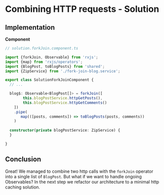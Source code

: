 # Combining HTTP requests - Solution

## Implementation

**Component**
```Typescript
// solution.forkJoin.component.ts 

import {forkJoin, Observable} from 'rxjs';
import {map} from 'rxjs/operators';
import {BlogPost, toBlogPosts} from 'shared';
import {ZipService} from './fork-join-blog.service';

export class SolutionForkJoinComponent {
  // ...

  blog$: Observable<BlogPost[]> = forkJoin([
        this.blogPostService.httpGetPosts(),
        this.blogPostService.httpGetComments()
    ])
    .pipe(
       map(([posts, comments]) => toBlogPosts(posts, comments))
    )
      
  constructor(private blogPostService: ZipService) {
  }

}
```

## Conclusion

Great! We managed to combine two http calls with the `forkJoin` operator into a single list of `BlogPost`. But what if we want to
handle ongoing Observables? In the next step we refactor our architecture to a minimal http caching solution.
